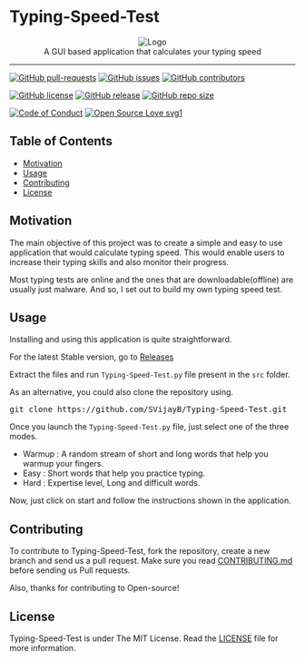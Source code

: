 # Typing-Speed-Test
<p align="center">
    <img src="https://i.ibb.co/W0FLjjt/Logo.jpg" alt="Logo" border="0">
    <br>A GUI based application that calculates your typing speed
</p>

---

[![GitHub pull-requests](https://img.shields.io/github/issues-pr/SVijayB/Typing-Speed-Test.svg)](https://github.com/SVijayB/Typing-Speed-Test/pulls)
[![GitHub issues](https://img.shields.io/github/issues/SVijayB/Typing-Speed-Test.svg)](https://github.com/SVijayB/Typing-Speed-Test/issues)
[![GitHub contributors](https://img.shields.io/github/contributors/SVijayB/Typing-Speed-Test.svg)](https://github.com/SVijayB/Typing-Speed-Test/graphs/contributors)

[![GitHub license](https://img.shields.io/github/license/SVijayB/Typing-Speed-Test.svg)](https://github.com/SVijayB/Typing-Speed-Test/blob/master/LICENSE)
[![GitHub release](https://img.shields.io/github/release/SVijayB/Typing-Speed-Test.svg)](https://github.com/SVijayB/Typing-Speed-Test/releases)
[![GitHub repo size](https://img.shields.io/github/repo-size/SVijayB/Typing-Speed-Test)](https://github.com/SVijayB/Typing-Speed-Test)

[![Code of Conduct](https://img.shields.io/badge/code%20of-conduct-ff69b4.svg?style=flat)](https://github.com/SVijayB/Typing-Speed-Test/blob/master/.github/CODE_OF_CONDUCT.md)
[![Open Source Love svg1](https://badges.frapsoft.com/os/v1/open-source.svg?v=103)](https://github.com/SVijayB/Typing-Speed-Test/blob/master/.github/CONTRIBUTING.md)

## Table of Contents

- [Motivation](#Motivation)
- [Usage](#Usage)
- [Contributing](#Contributing)
- [License](#License)

## Motivation

The main objective of this project was to create a simple and easy to use application that would calculate typing speed. This would enable users to increase their typing skills and also monitor their progress.

Most typing tests are online and the ones that are downloadable(offline) are usually just malware. And so, I set out to build my own typing speed test.

## Usage

Installing and using this application is quite straightforward.

For the latest Stable version, go to [Releases](https://github.com/SVijayB/Typing-Speed-Test/releases)

Extract the files and run `Typing-Speed-Test.py` file present in the `src` folder.

As an alternative, you could also clone the repository using.
<pre>
git clone https://github.com/SVijayB/Typing-Speed-Test.git
</pre>

Once you launch the `Typing-Speed-Test.py` file, just select one of the three modes.
- Warmup : A random stream of short and long words that help you warmup your fingers.
- Easy : Short words that help you practice typing.
- Hard : Expertise level, Long and difficult words.

Now, just click on start and follow the instructions shown in the application.

## Contributing 

To contribute to Typing-Speed-Test, fork the repository, create a new branch and send us a pull request. Make sure you read [CONTRIBUTING.md](https://github.com/SVijayB/Typing-Speed-Test/blob/master/.github/CONTRIBUTING.md) before sending us Pull requests. 

Also, thanks for contributing to Open-source!

## License 

Typing-Speed-Test is under The MIT License. Read the [LICENSE](https://github.com/SVijayB/Typing-Speed-Test/blob/master/LICENSE) file for more information.